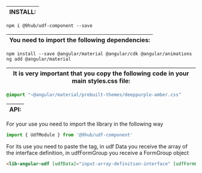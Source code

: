 
| INSTALL:                    |
| --------------------------- |
```batch
npm i @9hub/udf-component --save
```


| You need to import the following dependencies:|
| --------------------------------------------------------------------- |

```batch
npm install --save @angular/material @angular/cdk @angular/animations
ng add @angular/material
```


| It is very important that you copy the following code in your main styles.css file:|
| ----------------------------------------------------------------- |
```css
@import "~@angular/material/prebuilt-themes/deeppurple-amber.css"
```

| API:                                                                                                                  |
| --------------------------------------------------------------------------------------------------------------------- |
For your use you need to import the library in the following way
```typescript
import { UdfModule } from '@9hub/udf-component'
```
For its use you need to paste the tag, in udf Data you receive the array of the interface definition, in udfFormGroup you receive a FormGroup object
```html
<lib-angular-udf [udfData]="input-array-definition-interface" [udfFormGroup]="object-FormGrup" >  </lib-angular-udf>
```
